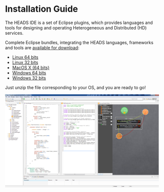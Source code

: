 # Installation Guide

The HEADS IDE is a set of Eclipse plugins, which provides languages and tools for designing and operating Heterogeneous and Distributed (HD) services.

Complete Eclipse bundles, integrating the HEADS languages, frameworks and tools are [available for download](http://coreff5.istic.univ-rennes1.fr/jenkins/job/headside/lastSuccessfulBuild/org.heads$org.heads_ide.product/):

- [Linux 64 bits](http://coreff5.istic.univ-rennes1.fr/jenkins/job/headside/lastSuccessfulBuild/org.heads$org.heads_ide.product/artifact/org.heads/org.heads_ide.product/1.0.0-SNAPSHOT/org.heads_ide.product-1.0.0-SNAPSHOT-linux.gtk.x86_64.zip)
- [Linux 32 bits](http://coreff5.istic.univ-rennes1.fr/jenkins/job/headside/lastSuccessfulBuild/org.heads$org.heads_ide.product/artifact/org.heads/org.heads_ide.product/1.0.0-SNAPSHOT/org.heads_ide.product-1.0.0-SNAPSHOT-linux.gtk.x86.zip)
- [MacOS X (64 bits)](http://coreff5.istic.univ-rennes1.fr/jenkins/job/headside/lastSuccessfulBuild/org.heads$org.heads_ide.product/artifact/org.heads/org.heads_ide.product/1.0.0-SNAPSHOT/org.heads_ide.product-1.0.0-SNAPSHOT-macosx.cocoa.x86_64.zip)
- [Windows 64 bits](http://coreff5.istic.univ-rennes1.fr/jenkins/job/headside/lastSuccessfulBuild/org.heads$org.heads_ide.product/artifact/org.heads/org.heads_ide.product/1.0.0-SNAPSHOT/org.heads_ide.product-1.0.0-SNAPSHOT-win32.win32.x86.zip)
- [Windows 32 bits](http://coreff5.istic.univ-rennes1.fr/jenkins/job/headside/lastSuccessfulBuild/org.heads$org.heads_ide.product/artifact/org.heads/org.heads_ide.product/1.0.0-SNAPSHOT/org.heads_ide.product-1.0.0-SNAPSHOT-win32.win32.x86_64.zip)


Just unzip the file corresponding to your OS, and you are ready to go!

![HEADS IDE in Action](HEADS-IDE.png)
